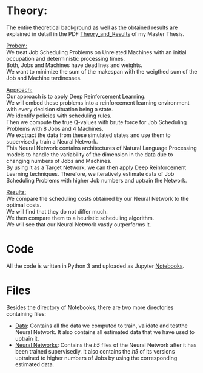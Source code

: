 # Theory:

The entire theoretical background as well as the obtained results are explained in detail in the PDF [Theory_and_Results](https://github.com/Dieguinho1612/Job-Scheduling-Deep-Reinforcement-Learning/blob/main/Theory_and_Results.pdf) of my Master Thesis.

<ins>Probem:</ins><br>
We treat Job Scheduling Problems on Unrelated Machines with an initial occupation and deterministic processing times.<br>
Both, Jobs and Machines have deadlines and weights.<br>
We want to minimize the sum of the makespan with the weigthed sum of the Job and Machine tardinesses.<br>

<ins>Approach:</ins><br>
Our approach is to apply Deep Reinforcement Learning.<br>
We will embed these problems into a reinforcement learning environment with every decision situation being a state.<br>
We identify policies with scheduling rules.<br>
Then we compute the true Q-values with brute force for Job Scheduling Problems with 8 Jobs and 4 Machines.<br>
We exctract the data from these simulated states and use them to supervisedly train a Neural Network.<br>
This Neural Network contains architectures of Natural Language Processing models to handle the variability of the dimension in the data due to changing numbers of Jobs and Machines.<br>
By using it as a Target Network, we can then apply Deep Reinforcement Learning techniques.
Therefore, we iteratively estimate data of Job Scheduling Problems with higher Job numbers and uptrain the Network.<br>

<ins>Results:</ins><br>
We compare the scheduling costs obtained by our Neural Network to the optimal costs.<br>
We will find that they do not differ much.<br>
We then compare them to a heuristic scheduling algorithm.<br>
We will see that our Neural Network vastly outperforms it.<br>

# Code

All the code is written in Python 3 and uploaded as Jupyter [Notebooks](https://github.com/Dieguinho1612/Job-Scheduling-Deep-Reinforcement-Learning/tree/main/Notebooks).

# Files

Besides the directory of Notebooks, there are two more directories containing files:

- [Data](https://github.com/Dieguinho1612/Job-Scheduling-Deep-Reinforcement-Learning/tree/main/Data): Contains all the data we computed to train, validate and testthe Neural Network. It also contains all estimated data that we have used to uptrain it.
- [Neural Networks](https://github.com/Dieguinho1612/Job-Scheduling-Deep-Reinforcement-Learning/tree/main/Neural_Networks): Contains the <i>h5</i> files of the Neural Network after it has been trained supervisedly. It also contains the <i>h5</i> of its versions uptrained to higher numbers of Jobs by using the corresponding estimated data.

